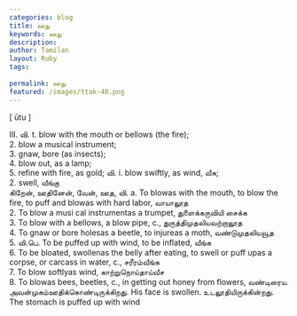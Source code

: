 ```yaml
---
categories: blog
title: ஊது
keywords: ஊது
description: 
author: Tamilan
layout: Ruby
tags: 
 
permalink: ஊது
featured: /images/ttak-48.png
---
```

  
[ ūtu ]  
  
III. வி. t. blow with the mouth or bellows (the fire);  
2. blow a musical instrument;  
3. gnaw, bore (as insects);  
4. blow out, as a lamp;  
5. refine with fire, as gold; வி. i. blow swiftly, as wind, வீசு;  
2. swell, வீங்கு  
கிறேன், ஊதினேன், வேன், ஊத, வி. a. To blowas with the mouth, to blow the fire, to puff and blowas with hard labor, வாயாலூத  
2. To blow a musi cal instrumentas a trumpet, துளைக்கருவியி சைக்க  
3. To blow with a bellows, a blow pipe, c., துருத்திமுதலியவற்றாலூத  
4. To gnaw or bore holesas a beetle, to injureas a moth, வண்டுமுதலியவூத  
5. வி.பெ. To be puffed up with wind, to be inflated, வீங்க  
6. To be bloated, swollenas the belly after eating, to swell or puff upas a corpse, or carcass in water, c., சரீரம்வீங்க  
7. To blow softlyas wind, காற்றுநொய்தாய்வீச  
8. To blowas bees, beetles, c., in getting out honey from flowers, வண்டிரைய. அவன்முகம்ஊதிக்கொண்டிருக்கிறது. His face is swollen. உடலூதியிருக்கின்றது. The stomach is puffed up with wind